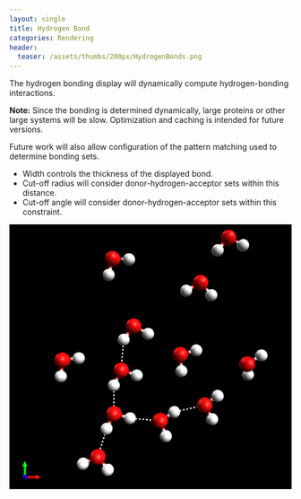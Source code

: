 ```yaml
---
layout: single
title: Hydrogen Bond
categories: Rendering
header:
  teaser: /assets/thumbs/200px/HydrogenBonds.png
---
```




The hydrogen bonding display will dynamically compute hydrogen-bonding interactions.

**Note:** Since the bonding is determined dynamically, large proteins or other large systems will be slow. Optimization and caching is intended for future versions.

Future work will also allow configuration of the pattern matching used to determine bonding sets.



-   Width controls the thickness of the displayed bond.
-   Cut-off radius will consider donor-hydrogen-acceptor sets within this distance.
-   Cut-off angle will consider donor-hydrogen-acceptor sets within this constraint.



![](/images/HydrogenBonds.png)



